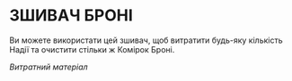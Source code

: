 ﻿# ЗШИВАЧ БРОНІ

Ви можете використати цей зшивач, щоб витратити будь-яку кількість Надії та очистити стільки ж Комірок Броні.

*Витратний матеріал*